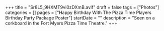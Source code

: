 +++
title = "Sr8L5_9HXMT9vi0zDXmB.avif"
draft = false
tags = ["Photos"]
categories = []
pages = ["Happy Birthday With The Pizza Time Players Birthday Party Package Poster"]
startDate = ""
description = "Seen on a corkboard in the Fort Myers Pizza Time Theatre."
+++
